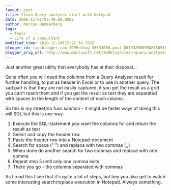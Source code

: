 ```yaml
---
layout: post
title: Clean Query analyser stuff with Notepad
date: 2006-11-01T07:49:00.000Z
author: Marcus Hammarberg
tags:
  - Tools
  - Life of a consultant
modified_time: 2010-12-14T15:22:38.393Z
blogger_id: tag:blogger.com,1999:blog-36533086.post-8019320609808138538
blogger_orig_url: http://www.marcusoft.net/2006/11/clean-query-analyser-stuff-with-notepad.html
---
```


Just another great utility that everybody has at their disposal...

Quite often you will need the columns from a Query Analyser result for
further handling, to put as header in Excel or to use in another query.
The sad part is that they are not easily captured, if you get the result
as a grid you can't reach them and if you get the result as text they
are separated with spaces to the length of the content of each column.

So this is my street/no fuss solution - it might be faster ways of doing
this will SQL but this is one way.

1. Execute the SQL-statement you want the columns for and return the
   result as text
2. Select and copy the header row
3. Paste the header row into a Notepad-document
4. Search for space (" ") and replace with two commas (,,)
5. When done do another search for two commas and replace with one
   comma
6. Repeat step 5 until only one comma exits
7. There you go - the columns separated with commas

As I read this I see that it's quite a lot of steps, but hey you also
get to watch some interesting search/replace-execution in Notepad.
Always something.

